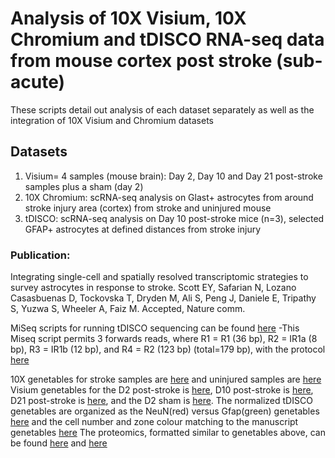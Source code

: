 # Analysis of 10X Visium, 10X Chromium and tDISCO RNA-seq data from mouse cortex post stroke (sub-acute)
These scripts detail out analysis of each dataset separately as well as the integration of 10X Visium and Chromium datasets

## Datasets
1) Visium= 4 samples (mouse brain): Day 2, Day 10 and Day 21 post-stroke samples plus a sham (day 2) 
2) 10X Chromium: scRNA-seq analysis on Glast+ astrocytes from around stroke injury area (cortex) from stroke and uninjured mouse
3) tDISCO: scRNA-seq analysis on Day 10 post-stroke mice (n=3), selected GFAP+ astrocytes at defined distances from stroke injury

### Publication:
Integrating single-cell and spatially resolved transcriptomic strategies to survey astrocytes in response to stroke. Scott EY, Safarian N, Lozano Casasbuenas D, Tockovska T, Dryden M, Ali S, Peng J, Daniele E, Tripathy S, Yuzwa S, Wheeler A, Faiz M. Accepted, Nature comm.

MiSeq scripts for running tDISCO sequencing can be found [here](https://data.cyverse.org/dav-anon/iplant/home/eyscott/MiseqScripts/MSQv3_3FWDReads.zip)
-This Miseq script permits 3 forwards reads, where R1 = R1 (36 bp), R2 = IR1a (8 bp), R3 = IR1b (12 bp), and R4 = R2 (123 bp) (total=179 bp), with the protocol [here](https://data.cyverse.org/dav-anon/iplant/home/eyscott/MiseqScripts/Protocol_for_implementing_scripts.docx)  

10X genetables for stroke samples are [here](https://data.cyverse.org/dav-anon/iplant/home/eyscott/10Xdata/Faiz_Maryam__Stroke.zip) and uninjured samples are [here](https://data.cyverse.org/dav-anon/iplant/home/eyscott/10Xdata/Faiz_Maryam__Uninjured.zip)
Visium genetables for the D2 post-stroke is [here](https://data.cyverse.org/dav-anon/iplant/home/eyscott/Visium_2022/Faiz_Maryam__V10A06-087-B1.mri.tgz), D10 post-stroke is [here](https://data.cyverse.org/dav-anon/iplant/home/eyscott/Visium_2022/Faiz_Maryam__V10A06-087-D1.mri.tgz), D21 post-stroke is [here](https://data.cyverse.org/dav-anon/iplant/home/eyscott/Visium_2022/Faiz_Maryam__V10A06-088-C1.mri.tgz), and the D2 sham is [here](https://data.cyverse.org/dav-anon/iplant/home/eyscott/Visium_2022/Faiz_Maryam__V10A06-088-B1.mri.tgz).
The normalized tDISCO genetables are organized as the NeuN(red) versus Gfap(green) genetables [here](https://data.cyverse.org/dav-anon/iplant/home/eyscott/tDISCO/D10_norm_GvN_norm.xlsx) and the cell number and zone colour matching to the manuscript genetables [here](https://data.cyverse.org/dav-anon/iplant/home/eyscott/tDISCO/D10_Norm_Numbered.xlsx)
The proteomics, formatted similar to genetables above, can be found [here](https://data.cyverse.org/dav-anon/iplant/home/eyscott/tDISCO/Proteomics_Table_tDISCO.xlsx) and [here](https://data.cyverse.org/dav-anon/iplant/home/eyscott/tDISCO/D10_LFQ_untarg_04_09_forDEP.txt)
